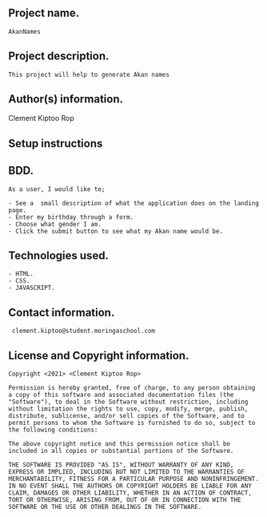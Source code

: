 ## Project name.
    AkanNames
## Project description.
    This project will help to generate Akan names
## Author(s) information.
   Clement Kiptoo Rop
## Setup instructions
   
## BDD.
    As a user, I would like to;

    - See a  small description of what the application does on the landing page. 
    - Enter my birthday through a form.
    - Choose what gender I am.
    - Click the submit button to see what my Akan name would be.
## Technologies used.
    - HTML.
    - CSS.
    - JAVASCRIPT.
## Contact information.
     clement.kiptoo@student.moringaschool.com
## License and Copyright information.
    Copyright <2021> <Clement Kiptoo Rop>

    Permission is hereby granted, free of charge, to any person obtaining a copy of this software and associated documentation files (the "Software"), to deal in the Software without restriction, including without limitation the rights to use, copy, modify, merge, publish, distribute, sublicense, and/or sell copies of the Software, and to permit persons to whom the Software is furnished to do so, subject to the following conditions:

    The above copyright notice and this permission notice shall be included in all copies or substantial portions of the Software.

    THE SOFTWARE IS PROVIDED "AS IS", WITHOUT WARRANTY OF ANY KIND, EXPRESS OR IMPLIED, INCLUDING BUT NOT LIMITED TO THE WARRANTIES OF MERCHANTABILITY, FITNESS FOR A PARTICULAR PURPOSE AND NONINFRINGEMENT. IN NO EVENT SHALL THE AUTHORS OR COPYRIGHT HOLDERS BE LIABLE FOR ANY CLAIM, DAMAGES OR OTHER LIABILITY, WHETHER IN AN ACTION OF CONTRACT, TORT OR OTHERWISE, ARISING FROM, OUT OF OR IN CONNECTION WITH THE SOFTWARE OR THE USE OR OTHER DEALINGS IN THE SOFTWARE.